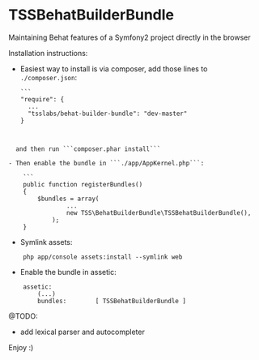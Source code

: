 TSSBehatBuilderBundle
=====================

Maintaining Behat features of a Symfony2 project directly in the browser

Installation instructions:

- Easiest way to install is via composer, add those lines to ```./composer.json```:


      ```
      "require": {
        ...
        "tsslabs/behat-builder-bundle": "dev-master"
      }
```


  and then run ```composer.phar install```

- Then enable the bundle in ```./app/AppKernel.php```:

    ```
    public function registerBundles()
    {
        $bundles = array(
                ...
                new TSS\BehatBuilderBundle\TSSBehatBuilderBundle(),
            );
    }
```

- Symlink assets: 

```
    php app/console assets:install --symlink web
```

- Enable the bundle in assetic:
```
    assetic:
        (...)
        bundles:        [ TSSBehatBuilderBundle ]
```

@TODO:
 - add lexical parser and autocompleter

Enjoy :)
